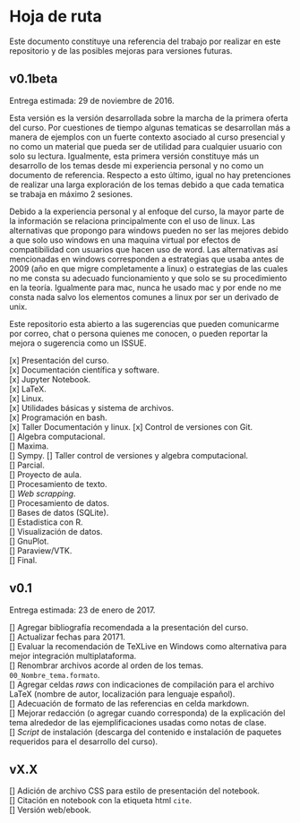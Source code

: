 # Hoja de ruta  

Este documento constituye una referencia del trabajo por realizar en este repositorio y de las posibles mejoras para versiones futuras.  

## v0.1beta  

Entrega estimada: 29 de noviembre de 2016.  

Esta versión es la versión desarrollada sobre la marcha de la primera oferta del curso. Por cuestiones de tiempo algunas tematicas se desarrollan más a manera de ejemplos con un fuerte contexto asociado al curso presencial y no 
como un material que pueda ser de utilidad para cualquier usuario con solo su lectura. Igualmente, esta primera versión constituye más un desarrollo de los temas desde mi experiencia personal y no como un documento de referencia. 
Respecto a esto último, igual no hay pretenciones de realizar una larga exploración de los temas debido a que cada tematica se trabaja en máximo 2 sesiones.

Debido a la experiencia personal y al enfoque del curso, la mayor parte de la información se relaciona principalmente con el uso de linux. Las alternativas que propongo para windows pueden no ser las mejores debido a que solo uso 
windows en una maquina virtual por efectos de compatibilidad con usuarios que hacen uso de word. Las alternativas así mencionadas en windows corresponden a estrategias que usaba antes de 2009 (año en que migre completamente a 
linux) o estrategias de las cuales no me consta su adecuado funcionamiento y que solo se su procedimiento en la teoría. Igualmente para mac, nunca he usado mac y por ende no me consta nada salvo los elementos comunes a linux por 
ser un derivado de unix.  

Este repositorio esta abierto a las sugerencias que pueden comunicarme por correo, chat o persona quienes me conocen, o pueden reportar la mejora o sugerencia como un ISSUE.  

[x] Presentación del curso.  
[x] Documentación científica y software.  
    [x] Jupyter Notebook.  
    [x] LaTeX.  
[x] Linux.  
    [x] Utilidades básicas y sistema de archivos.  
    [x] Programación en bash.    
[x] Taller Documentación y linux.
[x] Control de versiones con Git.  
[] Algebra computacional.  
    [] Maxima.  
    [] Sympy.
[] Taller control de versiones y algebra computacional.  
[] Parcial.  
[] Proyecto de aula.  
[] Procesamiento de texto.  
[] _Web scrapping_.  
[] Procesamiento de datos.  
    [] Bases de datos (SQLite).  
    [] Estadistica con R.  
[] Visualización de datos.  
    [] GnuPlot.  
    [] Paraview/VTK.  
[] Final.  

## v0.1  

Entrega estimada: 23 de enero de 2017.  

[] Agregar bibliografía recomendada a la presentación del curso.  
[] Actualizar fechas para 20171.  
[] Evaluar la recomendación de TeXLive en Windows como alternativa para mejor integración multiplataforma.  
[] Renombrar archivos acorde al orden de los temas. `00_Nombre_tema.formato`.  
[] Agregar celdas _raws_ con indicaciones de compilación para el archivo LaTeX (nombre de autor, localización para lenguaje español).  
[] Adecuación de formato de las referencias en celda markdown.  
[] Mejorar redacción (o agregar cuando corresponda) de la explicación del tema alrededor de las ejemplificaciones usadas como notas de clase.  
[] _Script_ de instalación (descarga del contenido e instalación de paquetes requeridos para el desarrollo del curso).  

## vX.X  

[] Adición de archivo CSS para estilo de presentación del notebook.  
[] Citación en notebook con la etiqueta html `cite`.  
[] Versión web/ebook.  
